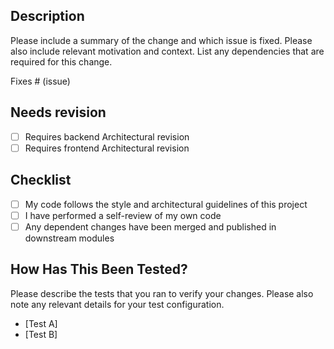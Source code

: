 ## Description

Please include a summary of the change and which issue is fixed. Please also include relevant motivation and context. List any dependencies that are required for this change.

Fixes # (issue)

## Needs revision

- [ ] Requires backend Architectural revision
- [ ] Requires frontend Architectural revision 

## Checklist

- [ ] My code follows the style and architectural guidelines of this project
- [ ] I have performed a self-review of my own code
- [ ] Any dependent changes have been merged and published in downstream modules

## How Has This Been Tested?

Please describe the tests that you ran to verify your changes. Please also note any relevant details for your test configuration.

- [Test A]
- [Test B]
